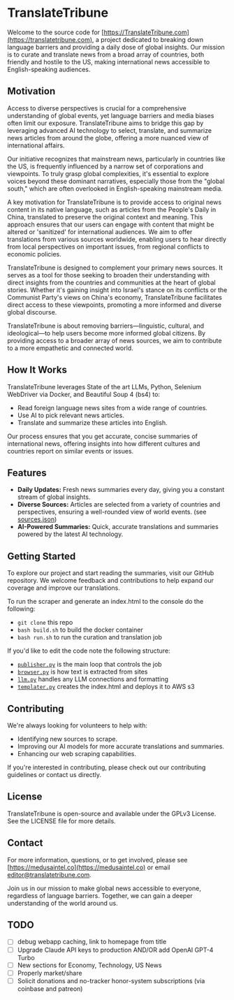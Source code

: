 # TranslateTribune

Welcome to the source code for [https://TranslateTribune.com](https://translatetribune.com), a project dedicated to breaking down language barriers and providing a daily dose of global insights. Our mission is to curate and translate news from a broad array of countries, both friendly and hostile to the US, making international news accessible to English-speaking audiences.

## Motivation

Access to diverse perspectives is crucial for a comprehensive understanding of global events, yet language barriers and media biases often limit our exposure. TranslateTribune aims to bridge this gap by leveraging advanced AI technology to select, translate, and summarize news articles from around the globe, offering a more nuanced view of international affairs.

Our initiative recognizes that mainstream news, particularly in countries like the US, is frequently influenced by a narrow set of corporations and viewpoints. To truly grasp global complexities, it's essential to explore voices beyond these dominant narratives, especially those from the "global south," which are often overlooked in English-speaking mainstream media.

A key motivation for TranslateTribune is to provide access to original news content in its native language, such as articles from the People's Daily in China, translated to preserve the original context and meaning. This approach ensures that our users can engage with content that might be altered or 'sanitized' for international audiences. We aim to offer translations from various sources worldwide, enabling users to hear directly from local perspectives on important issues, from regional conflicts to economic policies.

TranslateTribune is designed to complement your primary news sources. It serves as a tool for those seeking to broaden their understanding with direct insights from the countries and communities at the heart of global stories. Whether it's gaining insight into Israel's stance on its conflicts or the Communist Party's views on China's economy, TranslateTribune facilitates direct access to these viewpoints, promoting a more informed and diverse global discourse.

TranslateTribune is about removing barriers—linguistic, cultural, and ideological—to help users become more informed global citizens. By providing access to a broader array of news sources, we aim to contribute to a more empathetic and connected world.

## How It Works

TranslateTribune leverages State of the art LLMs, Python, Selenium WebDriver via Docker, and Beautiful Soup 4 (bs4) to:

- Read foreign language news sites from a wide range of countries.
- Use AI to pick relevant news articles.
- Translate and summarize these articles into English.

Our process ensures that you get accurate, concise summaries of international news, offering insights into how different cultures and countries report on similar events or issues.

## Features

- **Daily Updates:** Fresh news summaries every day, giving you a constant stream of global insights.
- **Diverse Sources:** Articles are selected from a variety of countries and perspectives, ensuring a well-rounded view of world events. (see [sources.json](./sources.json))
- **AI-Powered Summaries:** Quick, accurate translations and summaries powered by the latest AI technology.

## Getting Started

To explore our project and start reading the summaries, visit our GitHub repository. We welcome feedback and contributions to help expand our coverage and improve our translations.

To run the scraper and generate an index.html to the console do the following:
* ```git clone``` this repo
* ```bash build.sh``` to build the docker container
* ```bash run.sh``` to run the curation and translation job

If you'd like to edit the code note the following structure:
* [```publisher.py```](./publisher.py) is the main loop that controls the job
* [```browser.py```](./browser.py) is how text is extracted from sites
* [```llm.py```](./llm.py) handles any LLM connections and formatting
* [```templater.py```](./templater.py) creates the index.html and deploys it to AWS s3

## Contributing

We're always looking for volunteers to help with:

- Identifying new sources to scrape.
- Improving our AI models for more accurate translations and summaries.
- Enhancing our web scraping capabilities.

If you're interested in contributing, please check out our contributing guidelines or contact us directly.

## License

TranslateTribune is open-source and available under the GPLv3 License. See the LICENSE file for more details.

## Contact

For more information, questions, or to get involved, please see [https://medusaintel.co](https://medusaintel.co) or email [editor@translatetribune.com](mailto:editor@translatetribune.com).

Join us in our mission to make global news accessible to everyone, regardless of language barriers. Together, we can gain a deeper understanding of the world around us.

## TODO 
- [ ] debug webapp caching, link to homepage from title
- [ ] Upgrade Claude API keys to production AND/OR add OpenAI GPT-4 Turbo
- [ ] New sections for Economy, Technology, US News
- [ ] Properly market/share
- [ ] Solicit donations and no-tracker honor-system subscriptions (via coinbase and patreon)
